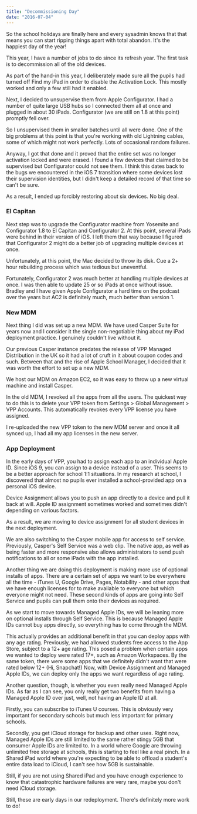 ```yaml
---
title: "Decommissioning Day"
date: "2016-07-04"
---
```


So the school holidays are finally here and every sysadmin knows that that means you can start ripping things apart with total abandon. It's the happiest day of the year!

This year, I have a number of jobs to do since its refresh year. The first task is to decommission all of the old devices.

As part of the hand-in this year, I deliberately made sure all the pupils had turned off Find my iPad in order to disable the Activation Lock. This mostly worked and only a few still had it enabled.

Next, I decided to unsupervise them from Apple Configurator. I had a number of quite large USB hubs so I connected them all at once and plugged in about 30 iPads. Configurator (we are still on 1.8 at this point) promptly fell over.

So I unsupervised them in smaller batches until all were done. One of the big problems at this point is that you're working with old Lightning cables, some of which might not work perfectly. Lots of occasional random failures.

Anyway, I got that done and it proved that the entire set was no longer activation locked and were erased. I found a few devices that claimed to be supervised but Configurator could not see them. I think this dates back to the bugs we encountered in the iOS 7 transition where some devices lost their supervision identities, but I didn't keep a detailed record of that time so can't be sure.

As a result, I ended up forcibly restoring about six devices. No big deal.

### El Capitan

Next step was to upgrade the Configurator machine from Yosemite and Configurator 1.8 to El Capitan and Configurator 2. At this point, several iPads were behind in their version of iOS. I left them that way because I figured that Configurator 2 might do a better job of upgrading multiple devices at once.

Unfortunately, at this point, the Mac decided to throw its disk. Cue a 2+ hour rebuilding process which was tedious but uneventful.

Fortunately, Configurator 2 was much better at handling multiple devices at once. I was then able to update 25 or so iPads at once without issue. Bradley and I have given Apple Configurator a hard time on the podcast over the years but AC2 is definitely much, much better than version 1.

### New MDM

Next thing I did was set up a new MDM. We have used Casper Suite for years now and I consider it the single non-negotiable thing about my iPad deployment practice. I genuinely couldn't live without it.

Our previous Casper instance predates the release of VPP Managed Distribution in the UK so it had a lot of cruft in it about coupon codes and such. Between that and the rise of Apple School Manager, I decided that it was worth the effort to set up a new MDM.

We host our MDM on Amazon EC2, so it was easy to throw up a new virtual machine and install Casper.

In the old MDM, I revoked all the apps from all the users. The quickest way to do this is to delete your VPP token from Settings > Global Management > VPP Accounts. This automatically revokes every VPP license you have assigned.

I re-uploaded the new VPP token to the new MDM server and once it all synced up, I had all my app licenses in the new server.

### App Deployment

In the early days of VPP, you had to assign each app to an individual Apple ID. Since iOS 9, you can assign to a device instead of a user. This seems to be a better approach for school 1:1 situations. In my research at school, I discovered that almost no pupils ever installed a school-provided app on a personal iOS device.

Device Assignment allows you to push an app directly to a device and pull it back at will. Apple ID assignment sometimes worked and sometimes didn't depending on various factors.

As a result, we are moving to device assignment for all student devices in the next deployment.

We are also switching to the Casper mobile app for access to self service. Previously, Casper's Self Service was a web clip. The native app, as well as being faster and more responsive also allows administrators to send push notifications to all or some iPads with the app installed.

Another thing we are doing this deployment is making more use of optional installs of apps. There are a certain set of apps we want to be everywhere all the time - iTunes U, Google Drive, Pages, Notability - and other apps that we have enough licenses for to make available to everyone but which everyone might not need. These second kinds of apps are going into Self Service and pupils can pull them onto their devices as required.

As we start to move towards Managed Apple IDs, we will be leaning more on optional installs through Self Service. This is because Managed Apple IDs cannot buy apps directly, so everything has to come through the MDM.

This actually provides an additional benefit in that you can deploy apps with any age rating. Previously, we had allowed students free access to the App Store, subject to a 12+ age rating. This posed a problem when certain apps we wanted to deploy were rated 17+, such as Amazon Workspaces. By the same token, there were some apps that we definitely didn't want that were rated below 12+ (Hi, Snapchat!) Now, with Device Assignment and Managed Apple IDs, we can deploy only the apps we want regardless of age rating.

Another question, though, is whether you even really need Managed Apple IDs. As far as I can see, you only really get two benefits from having a Managed Apple ID over just, well, not having an Apple ID at all.

Firstly, you can subscribe to iTunes U courses. This is obviously very important for secondary schools but much less important for primary schools.

Secondly, you get iCloud storage for backup and other uses. Right now, Managed Apple IDs are still limited to the same rather stingy 5GB that consumer Apple IDs are limited to. In a world where Google are throwing unlimited free storage at schools, this is starting to feel like a real pinch. In a Shared iPad world where you're expecting to be able to offload a student's entire data load to iCloud, I can't see how 5GB is sustainable.

Still, if you are not using Shared iPad and you have enough experience to know that catastrophic hardware failures are very rare, maybe you don't need iCloud storage.

Still, these are early days in our redeployment. There's definitely more work to do!
